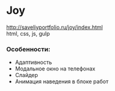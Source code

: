 # Joy
http://saveliyportfolio.ru/joy/index.html  
html, css, js, gulp
### Особенности:
 + Адаптивность
 + Модальное окно на телефонах
 + Слайдер
 + Анимация наведения в блоке работ
